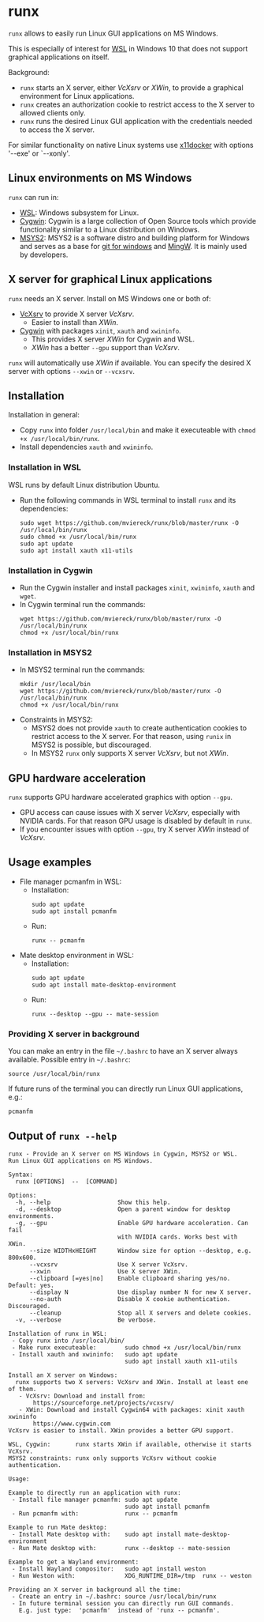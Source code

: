 # runx
`runx` allows to easily run Linux GUI applications on MS Windows.

This is especially of interest for [WSL](https://docs.microsoft.com/en-us/windows/wsl/about) in Windows 10 that does not support graphical applications on itself.

Background:
 - `runx` starts an X server, either *VcXsrv* or *XWin*, to provide a graphical environment for Linux applications.
 - `runx` creates an authorization cookie to restrict access to the X server to allowed clients only.
 - `runx` runs the desired Linux GUI application with the credentials needed to access the X server.
 
For similar functionality on native Linux systems use [x11docker](https://github.com/mviereck/x11docker) with options '--exe' or `--xonly'.

## Linux environments on MS Windows
`runx` can run in:
 - [WSL](https://docs.microsoft.com/en-us/windows/wsl/about): Windows subsystem for Linux.
 - [Cygwin](https://www.cygwin.com/): Cygwin is a large collection of Open Source tools which provide functionality similar to a Linux distribution on Windows.
 - [MSYS2](https://www.msys2.org/): MSYS2 is a software distro and building platform for Windows and serves as a base for [git for windows](https://gitforwindows.org/) and [MingW](http://www.mingw.org/). It is mainly used by developers.
   

## X server for graphical Linux applications
`runx` needs an X server. Install on MS Windows one or both of:
 - [VcXsrv](https://sourceforge.net/projects/vcxsrv/) to provide X server *VcXsrv*. 
   - Easier to install than *XWin*.
 - [Cygwin](https://www.cygwin.com) with packages `xinit`, `xauth` and `xwininfo`. 
   - This provides X server *XWin* for Cygwin and WSL.
   - *XWin* has a better `--gpu` support than *VcXsrv*.
 
`runx` will automatically use *XWin* if available. You can specify the desired X server with options `--xwin` or `--vcxsrv`. 

## Installation
Installation in general:
 - Copy `runx` into folder `/usr/local/bin` and make it executeable with `chmod +x /usr/local/bin/runx`.
 - Install dependencies `xauth` and `xwininfo`.
### Installation in WSL
WSL runs by default Linux distribution Ubuntu. 
 - Run the following commands in WSL terminal to install `runx` and its dependencies:
   ```
   sudo wget https://github.com/mviereck/runx/blob/master/runx -O /usr/local/bin/runx
   sudo chmod +x /usr/local/bin/runx
   sudo apt update
   sudo apt install xauth x11-utils
   ```
### Installation in Cygwin
 - Run the Cygwin installer and install packages `xinit`, `xwininfo`, `xauth` and `wget`.
 - In Cygwin terminal run the commands:
   ```
   wget https://github.com/mviereck/runx/blob/master/runx -O /usr/local/bin/runx
   chmod +x /usr/local/bin/runx
   ```
### Installation in MSYS2
 - In MSYS2 terminal run the commands:
   ```
   mkdir /usr/local/bin
   wget https://github.com/mviereck/runx/blob/master/runx -O /usr/local/bin/runx
   chmod +x /usr/local/bin/runx
   ```
 - Constraints in MSYS2: 
   - MSYS2 does not provide `xauth` to create authentication cookies to restrict access to the X server.
For that reason, using `runix` in MSYS2 is possible, but discouraged. 
   - In MSYS2 `runx` only supports X server *VcXsrv*, but not *XWin*.

## GPU hardware acceleration
`runx` supports GPU hardware accelerated graphics with option `--gpu`.
 - GPU access can cause issues with X server *VcXsrv*, especially with NVIDIA cards. For that reason GPU usage is disabled by default in `runx`.
 - If you encounter issues with option `--gpu`, try X server *XWin* instead of *VcXsrv*.

## Usage examples
 - File manager pcmanfm in WSL:
   - Installation:
     ```
     sudo apt update
     sudo apt install pcmanfm
     ```
   - Run:
     ```
     runx -- pcmanfm
     ```
 - Mate desktop environment in WSL:
   - Installation:
     ```
     sudo apt update
     sudo apt install mate-desktop-environment
     ```
   - Run:
     ```
     runx --desktop --gpu -- mate-session
     ```

### Providing X server in background
You can make an entry in the file `~/.bashrc` to have an X server always available.
Possible entry in `~/.bashrc`:
```
source /usr/local/bin/runx
```
If future runs of the terminal you can directly run Linux GUI applications, e.g.:
```
pcmanfm
```

## Output of `runx --help`
```
runx - Provide an X server on MS Windows in Cygwin, MSYS2 or WSL.
Run Linux GUI applications on MS Windows.

Syntax:
  runx [OPTIONS]  --  [COMMAND]

Options:
  -h, --help                   Show this help.
  -d, --desktop                Open a parent window for desktop environments.
  -g, --gpu                    Enable GPU hardware acceleration. Can fail 
                               with NVIDIA cards. Works best with XWin.
      --size WIDTHxHEIGHT      Window size for option --desktop, e.g. 800x600.
      --vcxsrv                 Use X server VcXsrv.
      --xwin                   Use X server XWin.
      --clipboard [=yes|no]    Enable clipboard sharing yes/no. Default: yes.
      --display N              Use display number N for new X server.
      --no-auth                Disable X cookie authentication. Discouraged.
      --cleanup                Stop all X servers and delete cookies.
  -v, --verbose                Be verbose.

Installation of runx in WSL:
 - Copy runx into /usr/local/bin/
 - Make runx executeable:        sudo chmod +x /usr/local/bin/runx
 - Install xauth and xwininfo:   sudo apt update
                                 sudo apt install xauth x11-utils
 
Install an X server on Windows:
  runx supports two X servers: VcXsrv and XWin. Install at least one of them.
   - VcXsrv: Download and install from: 
       https://sourceforge.net/projects/vcxsrv/
   - XWin: Download and install Cygwin64 with packages: xinit xauth xwininfo
       https://www.cygwin.com
VcXsrv is easier to install. XWin provides a better GPU support.

WSL, Cygwin:       runx starts XWin if available, otherwise it starts VcXsrv.
MSYS2 constraints: runx only supports VcXsrv without cookie authentication.

Usage:

Example to directly run an application with runx:
 - Install file manager pcmanfm: sudo apt update
                                 sudo apt install pcmanfm
 - Run pcmanfm with:             runx -- pcmanfm

Example to run Mate desktop:
 - Install Mate desktop with:    sudo apt install mate-desktop-environment
 - Run Mate desktop with:        runx --desktop -- mate-session
 
Example to get a Wayland environment:
 - Install Wayland compositor:   sudo apt install weston
 - Run Weston with:              XDG_RUNTIME_DIR=/tmp  runx -- weston

Providing an X server in background all the time:
 - Create an entry in ~/.bashrc: source /usr/local/bin/runx
 - In future terminal session you can directly run GUI commands.
   E.g. just type:  'pcmanfm'  instead of 'runx -- pcmanfm'.
 ```
 
